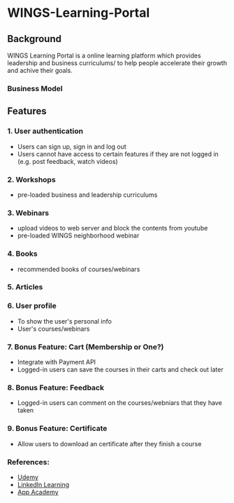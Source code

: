 # WINGS-Learning-Portal
## Background
WINGS Learning Portal is a online learning platform which provides leadership and business curriculums/ to help people accelerate their growth and achive their goals.

### Business Model

## Features
### 1. User authentication
* Users can sign up, sign in and log out
* Users cannot have access to certain features if they are not logged in (e.g. post feedback, watch videos)

### 2. Workshops
* pre-loaded business and leadership curriculums

### 3. Webinars 
* upload videos to web server and block the contents from youtube
* pre-loaded WINGS neighborhood webinar

### 4. Books
* recommended books of courses/webinars

### 5. Articles

### 6. User profile
* To show the user's personal info 
* User's courses/webinars

### 7. Bonus Feature: Cart (Membership or One?) 
* Integrate with Payment API
* Logged-in users can save the courses in their carts and check out later

### 8. Bonus Feature: Feedback
* Logged-in users can comment on the courses/webniars that they have taken

### 9. Bonus Feature: Certificate
* Allow users to download an certificate after they finish a course


### References:
* [Udemy](https://www.udemy.com/)
* [LinkedIn Learning](https://www.linkedin.com/learning/me)
* [App Academy](https://open.appacademy.io/)
